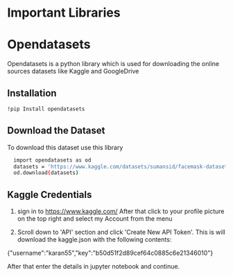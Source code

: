 # Important Libraries

# Opendatasets


Opendatasets is a python library which is used for downloading the online sources datasets like Kaggle and GoogleDrive


## Installation



```bash
!pip Install opendatasets

```
    
## Download the Dataset

To download this dataset use this library

```bash
  import opendatasets as od
  datasets = 'https://www.kaggle.com/datasets/sumansid/facemask-dataset'
  od.download(datasets)
```



## Kaggle Credentials

1. sign in to https://www.kaggle.com/
After that click to your profile picture on the top right and select my Account from the menu

2. Scroll down to 'API' section and click 'Create New API Token'. This is will download the kaggle.json
 with the following contents:

 {"username":"karan55","key":"b50d51f2d89cef64c0885c6e21346010"}

After that enter the details in jupyter notebook and continue.
